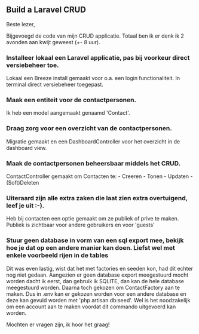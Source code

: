 ## Build a Laravel CRUD

Beste lezer,

Bijgevoegd de code van mijn CRUD applicatie. Totaal ben ik er denk ik 2 avonden aan kwijt geweest (+- 8 uur).

### Installeer lokaal een Laravel applicatie, pas bij voorkeur direct versiebeheer toe. 
Lokaal een Breeze install gemaakt voor o.a. een login functionaliteit. In terminal direct versiebeheer toegepast.

### Maak een entiteit voor de contactpersonen. 

Ik heb een model aangemaakt genaamd 'Contact'.
    
### Draag zorg voor een overzicht van de contactpersonen. 

Migratie gemaakt en een DashboardController voor het overzicht in de dashboard view.

### Maak de contactpersonen beheersbaar middels het CRUD.

ContactController gemaakt om Contacten te:
    - Creeren
    - Tonen
    - Updaten
    - (Soft)Deleten  
    

### Uiteraard zijn alle extra zaken die laat zien extra overtuigend, leef je uit :-). 

Heb bij contacten een optie gemaakt om ze publiek of prive te maken. Publiek is zichtbaar voor andere gebruikers en voor 'guests'


### Stuur geen database in vorm van een sql export mee, bekijk hoe je dat op een andere manier kan doen. Liefst wel met enkele voorbeeld rijen in de tables

Dit was even lastig, wist dat het met factories en seeden kon, had dit echter nog niet gedaan. Aangezien er geen database export meegestuurd mocht worden dacht ik eerst, dan gebruik ik SQLITE, dan kan de hele database meegestuurd worden. Daarna toch gekozen om ContactFactory aan te maken. Dus in .env kan er gekozen worden voor een andere database en deze kan gevuld worden met 'php artisan db:seed'. Wel is het noodzakelijk om een account aan te maken voordat dit commando uitgevoerd kan worden. 

Mochten er vragen zijn, ik hoor het graag!



